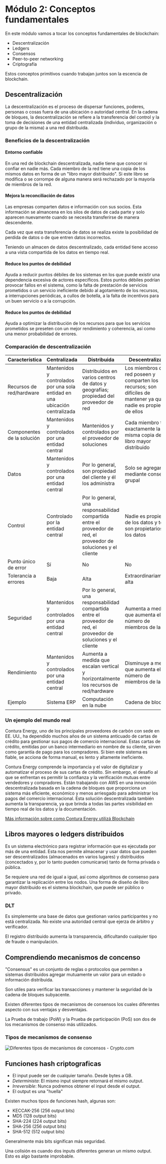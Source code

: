 # Módulo 2: Conceptos fundamentales

En este módulo vamos a tocar los conceptos fundamentales de blockchain:

- Descentralización
- Ledgers
- Consensos
- Peer-to-peer networking
- Criptografía

Estos conceptos primitivos cuando trabajan juntos son la escencia de blockchain.

## Descentralización

La descentralización es el proceso de dispersar funciones, poderes, personas o cosas fuera de una ubicación o autoridad central.
En la cadena de bloques, la descentralización se refiere a la transferencia del control y la toma de decisiones de una entidad centralizada (individuo, organización o grupo de la misma) a una red distribuida.

### Beneficios de la descentralización

#### Entorno confiable

En una red de blockchain descentralizada, nadie tiene que conocer ni confiar en nadie más. Cada miembro de la red tiene una copia de los mismos datos en forma de un "libro mayor distribuido". Si este libro se modifica o se corrompe de alguna manera será rechazado por la mayoría de miembros de la red.

#### Mejora la reconciliación de datos

Las empresas comparten datos e información con sus socios. Esta información se almancena en los silos de datos de cada parte y solo aparecen nuevamente cuando se necesita transferirse de manera descendente.

Cada vez que esta transferencia de datos se realiza existe la posibilidad de perdida de datos o de que entren datos incorrectos.

Teniendo un almacen de datos descentralizado, cada entidad tiene acceso a una vista compartida de los datos en tiempo real.

#### Reduce los puntos de debilidad

Ayuda a reducir puntos débiles de los sistemas en los que puede existir una dependencia excesiva de actores específicos. Estos puntos débiles podrían provocar fallos en el sistema, como la falta de prestación de servicios prometidos o un servicio ineficiente debido al agotamiento de los recursos, a interrupciones periódicas, a cullos de botella, a la falta de incentivos para un buen servicio o a la corrupción.

#### Reduce los puntos de debilidad

Ayuda a optimizar la distribución de los recursos para que los servicios prometidos se preseten con un mejor rendimiento y coherencia, así como una menor probabilidad de errores.

### Comparación de descentralización

|                    Característica                   |        Centralizada        |        Distribuida         |       Descentralizada      |
|----------------------------------------------------|----------------------------|----------------------------|----------------------------|
| Recursos de red/hardware                           | Mantenidos y controlados por una sola entidad en una ubicación centralizada | Distribuidos en varios centros de datos y geografías; propiedad del proveedor de red | Los miembros de la red poseen y comparten los recursos; son difíciles de mantener ya que nadie es propietario de ellos |
| Componentes de la solución                        | Mantenidos y controlados por una entidad central | Mantenidos y controlados por el proveedor de soluciones | Cada miembro tiene exactamente la misma copia del libro mayor distribuido |
| Datos                                              | Mantenidos y controlados por una entidad central | Por lo general, son propiedad del cliente y él los administra | Solo se agregan mediante consenso grupal |
| Control                                            | Controlado por la entidad central | Por lo general, una responsabilidad compartida entre el proveedor de red, el proveedor de soluciones y el cliente | Nadie es propietario de los datos y todos son propietarios de los datos |
| Punto único de error                              | Sí                         | No                         | No                         |
| Tolerancia a errores                              | Baja                       | Alta                       | Extraordinariamente alta  |
| Seguridad                                          | Mantenidos y controlados por una entidad central | Por lo general, una responsabilidad compartida entre el proveedor de red, el proveedor de soluciones y el cliente | Aumenta a medida que aumenta el número de miembros de la red |
| Rendimiento                                       | Mantenidos y controlados por una entidad central | Aumenta a medida que escalan vertical y horizontalmente los recursos de red/hardware | Disminuye a medida que aumenta el número de miembros de la red |
| Ejemplo                                           | Sistema ERP               | Computación en la nube     | Cadena de bloques         |

### Un ejemplo del mundo real

Contura Energy, uno de los principales proveedores de carbón con sede en EE. UU., ha dependido muchos años de un sistema anticuado de cartas de crédito para gestionar sus pagos de comercio internacional. Estas cartas de crédito, emitidas por un banco intermediario en nombre de su cliente, sirven como garantía de pago para los compradores. Si bien este sistema es fiable, se acciona de forma manual, es lento y altamente ineficiente.

Contura Energy comprende la importancia y el valor de digitalizar y automatizar el proceso de sus cartas de crédito. Sin embargo, el desafío al que se enfrentan es permitir la confianza y la verificación mutuas entre vendedores y compradores. Están trabajando con AWS en una innovación descentralizada basada en la cadena de bloques que proporciona un sistema más eficiente, económico y menos arriesgado para administrar los pagos del comercio internacional. Esta solución descentralizada también aumenta la transparencia, ya que brinda a todas las partes visibilidad en tiempo real de los datos y la documentación.

[Más información sobre como Contura Energy utilizá Blockchain][Contura Energy - Forbes EN]

## Libros mayores o ledgers distribuidos

Es un sistema electrónico para registrar información que es ejecutada por más de una entidad.
Esta nos permite almacenar y usar datos que pueden ser descentralizados (almacenados en varios lugares) y distribuidos (concectados y, por lo tanto pueden comunicarse) tanto de forma privada o pública.

Se requiere una red de igual a igual, así como algoritmos de consenso para garantizar la replicación entre los nodos. Una forma de diseño de libro mayor distribuido es el sistema blockchain, que puede ser público o privado.

### DLT

Es simplemente una base de datos que gestionan varios participantes y no está centralizada. No existe una autoridad central que ejerza de árbitro y verificador.

El registro distribuido aumenta la transparencia, dificultando cualquier tipo de fraude o manipulación.

## Comprendiendo mecanismos de concenso

"Consensus" es un conjunto de reglas o protocolos que permiten a sistemas distribuidos agregar mutuamente un valor para un estado o información distribuida.

Son utiles para verificar las transacciones y mantener la seguridad de la cadena de bloques subyacente.

Existen diferentes tipos de mecanismos de consensos los cuales diferentes aspecto con sus ventajas y desventajas.

La Prueba de trabajo (PoW) y la Prueba de participación (PoS) son dos de los mecanismos de consenso más utilizados.

### Tipos de mecanismos de consenso

![Diferentes tipos de mecanismos de concensos - Crypto.com](./assets/types-of-consensus.png)

## Funciones hash criptograficas

- El input puede ser de cualquier tamaño. Desde bytes a GB.
- *Determinista*: El mismo input siempre retornará el mismo output.
- *Irreversible*: Nunca podremos obtener el input desde el output.
- El output es una "huella"

Existen muchos tipos de funciones hash, algunas son:

- KECCAK-256 (256 output bits)
- MD5 (128 output bits)
- SHA-224 (224 output bits)
- SHA-256 (256 output bits)
- SHA-512 (512 output bits)

Generalmente más bits significan más seguridad.

Una colisión es cuando dos inputs diferentes generan un mismo output. Esto es algo bastante improbable.



[Contura Energy - Forbes EN]: https://www.forbes.com/sites/amazonwebservices/2019/12/10/improving-international-trade-with-blockchain/?sh=3f05e4391254